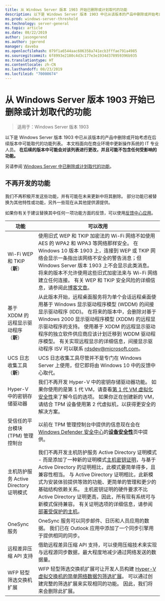 ```yaml
---
title: 从 Windows Server 版本 1903 开始已删除或计划取代的功能
description: 以下是 Windows Server 版本 1903 中已从该版本的产品中删除或开始考虑在后续版本中可能取代的功能列表。 本文档面向在商业环境中更新操作系统的 IT 专业人员。
ms.prod: windows-server-threshold
ms.technology: server-general
ms.topic: article
ms.date: 08/22/2019
author: jasongerend
ms.author: jgerend
manager: daveba
ms.openlocfilehash: 079f1a6544aac606358a741ecb3fffae791a4985
ms.sourcegitcommit: 6f8993e2180c4d3c177e3e1934d378959396b935
ms.translationtype: HT
ms.contentlocale: zh-CN
ms.lasthandoff: 08/23/2019
ms.locfileid: "70000674"
---
```

# <a name="features-removed-or-planned-for-replacement-starting-with-windows-server-version-1903"></a>从 Windows Server 版本 1903 开始已删除或计划取代的功能

>适用于：Windows Server 版本 1903

以下是 Windows Server 版本 1903 中已从该版本的产品中删除或开始考虑在后续版本中可能取代的功能列表。 本文档面向在商业环境中更新操作系统的 IT 专业人员。 **在后续的版本中可能会对该列表进行更改，并且可能不包含任何受影响的功能。**

另请参阅 [Windows Server 中已删除或计划取代的功能](removed-features.md)。

## <a name="features-were-no-longer-developing"></a>不再开发的功能

我们不再积极开发这些功能，并有可能在未来更新中将其删除。 部分功能已被替换为其他特性或功能，另外一些现在从其他提供源提供。 

如果你有关于建议替换其中任何一项功能方面的反馈，可以使用[反馈中心应用](https://support.microsoft.com/help/4021566/windows-10-send-feedback-to-microsoft-with-feedback-hub-app)。 


|                         功能                         |                                                                                                                                                                                                                                                                                                                                                                                                                           可以改用                                                                                                                                                                                                                                                                                                                                                                                                                            |
|---------------------------------------------------------|--------------------------------------------------------------------------------------------------------------------------------------------------------------------------------------------------------------------------------------------------------------------------------------------------------------------------------------------------------------------------------------------------------------------------------------------------------------------------------------------------------------------------------------------------------------------------------------------------------------------------------------------------------------------------------------------------------------------------------------------------------------------------------------------------------------------------------------------------------------------------|
|              Wi-Fi WEP 和 TKIP（**新**）               |                                                                                                                                                                  使用旧式 WEP 和 TKIP 加密法的 Wi-Fi 网络不如使用 AES 的 WPA2 和 WPA3 等网络那样安全。 在 Windows 10 版本 1903 上，连接到 WEP 或 TKIP 网络会显示一条指出该网络不安全的警告消息；但 Windows Server 版本 1903 上不会显示此类消息。 将来的版本不允许使用这些旧式加密法来与 Wi-Fi 网络建立任何连接。 有关 WEP 和 TKIP 安全风险的详细信息，请参阅此[博客文章](https://go.microsoft.com/fwlink/p/?linkid=2008426)。                                                                                                                                                                   |
|       基于 XDDM 的远程显示驱动程序（**新**）        |                                                                                                                                          从此版本开始，远程桌面服务将为单个会话远程桌面使用基于 Windows 显示驱动程序模型 (WDDM) 的间接显示驱动程序 (IDD)。 在将来的版本中，会删除对基于 Windows 2000 显示驱动程序模型 (XDDM) 的远程显示驱动程序的支持。 使用基于 XDDM 的远程显示驱动程序的独立软件供应商应该计划迁移到 WDDM 驱动程序模型。 有关实现远程显示的详细信息，间接显示驱动程序 ISV 可以联系 [rdsdev@microsoft.com](mailto:rdsdev@microsoft.com)。                                                                                                                                           |
|            UCS 日志收集工具（**新**）            |                                                                                                                                                                                                                                                                                                                                                         UCS 日志收集工具尽管并不是专门在 Windows Server 上使用，但它即将由 Windows 10 中的反馈中心取代。                                                                                                                                                                                                                                                                                                                                                         |
|              Hyper-V 中的密钥存储驱动器               |                                                                                                                                                                                                        我们不再开发 Hyper-V 中的密钥存储驱动器功能。 如果你使用的是第 1 代 VM，请查看[第 1 代 VM 虚拟化安全性](https://docs.microsoft.com/windows-server/virtualization/hyper-v/learn-more/generation-1-virtual-machine-security-settings-for-hyper-v)来了解今后的选项。 如果你正在创建新的 VM，请结合 TPM 设备使用第 2 代虚拟机，以获得更安全的解决方案。                                                                                                                                                                                                         |
|    受信任的平台模块 (TPM) 管理控制台     |                                                                                                                                                                                                                          以前在 TPM 管理控制台中提供的信息现在会在 [Windows Defender 安全中心](https://docs.microsoft.com/windows/security/threat-protection/windows-defender-security-center/windows-defender-security-center)的[**设备安全性**](https://docs.microsoft.com/windows/security/threat-protection/windows-defender-security-center/wdsc-device-security)页中提供。                                                                                                                                                                                                                          |
| 主机防护服务 Active Directory 证明模式 | 我们不再开发主机防护服务 Active Directory 证明模式 - 而是添加了一种新的证明模式[主机密钥证明](../security/guarded-fabric-shielded-vm/guarded-fabric-create-host-key.md)，与基于 Active Directory 的证明相比，此模式要简单得多，且兼容性相当。  与 Active Directory 证明相比，此新模式为安装体验提供等效的功能、更简单的管理和更少的基础结构依赖关系。 主机密钥证明的硬件要求不比 Active Directory 证明更高，因此，所有现有系统可与新模式保持兼容。 有关证明选项的详细信息，请参阅[部署受保护的主机](../security/guarded-fabric-shielded-vm/guarded-fabric-configure-hgs-with-authorized-hyper-v-hosts.md)。 |
|                     OneSync 服务                     |                                                                                                                                                                                                                                                                                                                                                   OneSync 服务可以同步邮件、日历和人员应用的数据。 我们已在 Outlook 应用中添加了一个同步引擎用于提供相同的同步。                                                                                                                                                                                                                                                                                                                                                    |
|       远程差异压缩 API 支持       |                                                                                                                                                                                                                                                                                                           借助远程差异压缩 API 支持，可以使用压缩技术来实现与远程源同步数据，最大程度地减少通过网络发送的数据量。 |
|         WFP 轻型筛选交换机扩展         |                                                                                                                                                                                                                                      WFP 轻型筛选交换机扩展可让开发人员构建 [Hyper-V 虚拟交换机的简单网络数据包筛选扩展](https://docs.microsoft.com/windows-hardware/drivers/network/using-virtual-switch-filtering)。 可以通过创建完整的筛选扩展来实现相同的功能。 因此，我们将来会删除此扩展。                                                                                                                                                                                                                                      |

